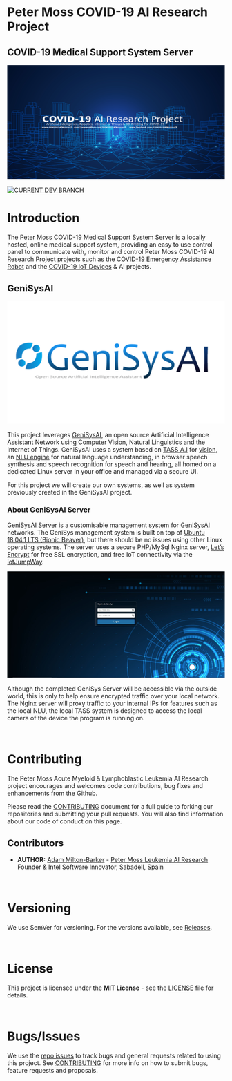 # Peter Moss COVID-19 AI Research Project

## COVID-19 Medical Support System Server

[![GeniSysAI Server](Media/Images/covid-19-ai-research.png)](https://github.com/COVID-19-AI-Research-Project/COVID19-Medical-Support-System-Server)

[![CURRENT DEV BRANCH](https://img.shields.io/badge/UPCOMING%20DEV%20BRANCH-0.1.0-blue.svg)](https://github.com/COVID-19-AI-Research-Project/COVID19-Medical-Support-System-Server/tree/0.1.0)

# Introduction

The Peter Moss COVID-19 Medical Support System Server is a locally hosted, online medical support system, providing an easy to use control panel to communicate with, monitor and control Peter Moss COVID-19 AI Research Project projects such as the [COVID-19 Emergency Assistance Robot](https://github.com/COVID-19-AI-Research-Project/COVID19-Emegency-Assistance-Robot "COVID-19 Emergency Assistance Robot") and the [COVID-19 IoT Devices](https://github.com/COVID-19-AI-Research-Project/COVID19-IoT-Devices "COVID-19 IoT Devices") & AI projects.

## GeniSysAI

[![GeniSysAI Server](Media/Images/GeniSys.png)](https://github.com/GeniSysAI/)

This project leverages [GeniSysAI](https://github.com/GeniSysAI/ "GeniSysAI"), an open source Artificial Intelligence Assistant Network using Computer Vision, Natural Linguistics and the Internet of Things. GeniSysAI uses a system based on [TASS A.I](https://github.com/TASS-AI/TASS-Facenet "TASS A.I") for [vision](https://github.com/GeniSysAI/Vision "vision"), an [NLU engine](https://github.com/GeniSysAI/NLU "NLU engine") for natural language understanding, in browser speech synthesis and speech recognition for speech and hearing, all homed on a dedicated Linux server in your office and managed via a secure UI.

For this project we will create our own systems, as well as system previously created in the GeniSysAI project.

### About GeniSysAI Server
[GeniSysAI Server](https://github.com/GeniSysAI/Server "GeniSysAI Server") is a customisable management system for [GeniSysAI](https://github.com/GeniSysAI/Server "GeniSysAI") networks. The GeniSys management system is built on top of [Ubuntu 18.04.1 LTS (Bionic Beaver)](http://releases.ubuntu.com/18.04/ "Ubuntu 18.04.1 LTS (Bionic Beaver)"), but there should be no issues using other Linux operating systems. The server uses a secure PHP/MySql Nginx server, [Let’s Encrypt](https://letsencrypt.org/ "Let’s Encrypt") for free SSL encryption, and free IoT connectivity via the [iotJumpWay](https://www.iotJumpWay.com "iotJumpWay").

[![GeniSysAI Server](Media/Images/GeniSysHome.jpg)](https://github.com/GeniSysAI/Server)

Although the completed GeniSys Server will be accessible via the outside world, this is only to help ensure encrypted traffic over your local network. The Nginx server will proxy traffic to your internal IPs for features such as the local NLU, the local TASS system is designed to access the local camera of the device the program is running on.

&nbsp;

# Contributing

The Peter Moss Acute Myeloid & Lymphoblastic Leukemia AI Research project encourages and welcomes code contributions, bug fixes and enhancements from the Github.

Please read the [CONTRIBUTING](https://github.com/COVID-19-AI-Research-Project/COVID19-Medical-Support-System-Server/blob/master/CONTRIBUTING.md "CONTRIBUTING") document for a full guide to forking our repositories and submitting your pull requests. You will also find information about our code of conduct on this page.

## Contributors

- **AUTHOR:** [Adam Milton-Barker](https://www.leukemiaresearchassociation.ai.com/team/adam-milton-barker "Adam Milton-Barker") - [Peter Moss Leukemia AI Research](https://www.leukemiaresearchassociation.ai "Peter Moss Leukemia AI Research") Founder & Intel Software Innovator, Sabadell, Spain

&nbsp;

# Versioning

We use SemVer for versioning. For the versions available, see [Releases](https://github.com/COVID-19-AI-Research-Project/COVID19-Medical-Support-System-Server/releases "Releases").

&nbsp;

# License

This project is licensed under the **MIT License** - see the [LICENSE](https://github.com/COVID-19-AI-Research-Project/COVID19-Medical-Support-System-Server/blob/master/LICENSE "LICENSE") file for details.

&nbsp;

# Bugs/Issues

We use the [repo issues](https://github.com/COVID19-Medical-Support-System-Server/issues "repo issues") to track bugs and general requests related to using this project. See [CONTRIBUTING](https://github.com/COVID19-Medical-Support-System-Server/blob/master/CONTRIBUTING.md "CONTRIBUTING") for more info on how to submit bugs, feature requests and proposals.